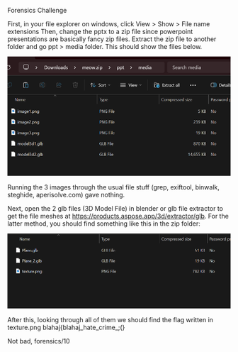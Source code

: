Forensics Challenge

First, in your file explorer on windows, click View > Show > File name extensions
Then, change the pptx to a zip file since powerpoint presentations are basically fancy zip files. 
Extract the zip file to another folder and go ppt > media folder. This should show the files below.

![nice try](https://github.com/appeventuremoment/ctf_tools/blob/main/Past%20CTF%20Challenges/BlahajCTF%202023/Meowerpoint/Solution/image.png)

Running the 3 images through the usual file stuff (grep, exiftool, binwalk, steghide, aperisolve.com) gave nothing.

Next, open the 2 glb files (3D Model File) in blender or glb file extractor to get the file meshes at https://products.aspose.app/3d/extractor/glb. For the latter method, you should find something like this in the zip folder:

![nice try](https://github.com/appeventuremoment/ctf_tools/blob/main/Past%20CTF%20Challenges/BlahajCTF%202023/Meowerpoint/Solution/image2.png)

After this, looking through all of them we should find the flag written in texture.png blahaj{blahaj_hate_crime_;(}

Not bad, forensics/10